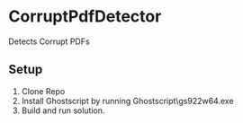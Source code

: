 # CorruptPdfDetector
Detects Corrupt PDFs

## Setup
1. Clone Repo
2. Install Ghostscript by running Ghostscript\gs922w64.exe
3. Build and run solution.
